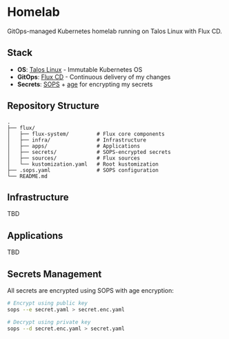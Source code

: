 # Homelab

GitOps-managed Kubernetes homelab running on Talos Linux with Flux CD.

## Stack

- **OS**: [Talos Linux](https://www.talos.dev/) - Immutable Kubernetes OS
- **GitOps**: [Flux CD](https://fluxcd.io/) - Continuous delivery of my changes
- **Secrets**: [SOPS](https://github.com/getsops/sops) + [age](https://github.com/FiloSottile/age) for encrypting my secrets

## Repository Structure

```text
.
├── flux/
│   ├── flux-system/         # Flux core components
│   ├── infra/               # Infrastructure
│   ├── apps/                # Applications
│   ├── secrets/             # SOPS-encrypted secrets
│   ├── sources/             # Flux sources
│   └── kustomization.yaml   # Root kustomization
├── .sops.yaml               # SOPS configuration
└── README.md
```

## Infrastructure 

TBD

## Applications

TBD

## Secrets Management

All secrets are encrypted using SOPS with age encryption:

```bash
# Encrypt using public key
sops --e secret.yaml > secret.enc.yaml

# Decrypt using private key
sops --d secret.enc.yaml > secret.yaml
```